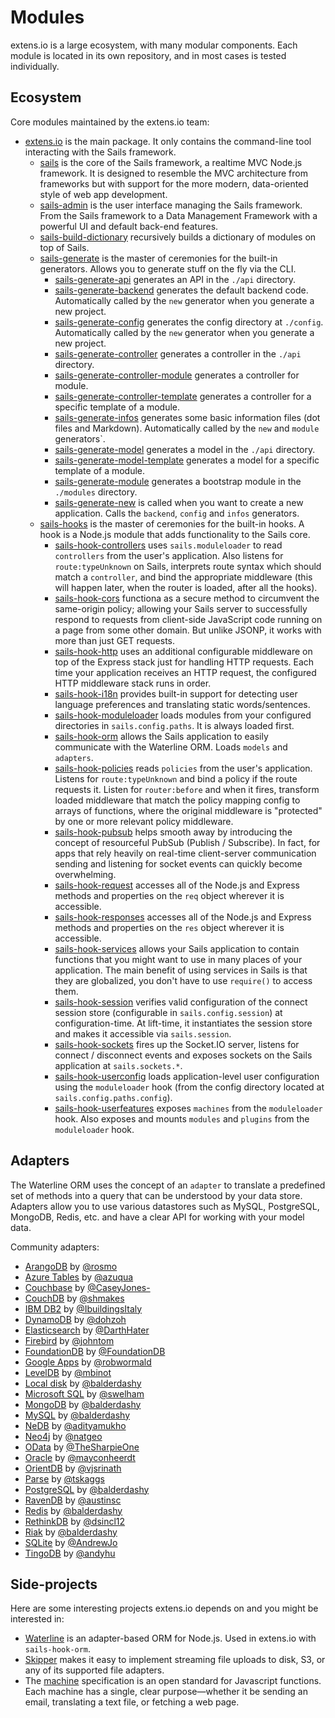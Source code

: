 # Modules

extens.io is a large ecosystem, with many modular components. Each module is located in its own repository, and in most cases is tested individually.


## Ecosystem

Core modules maintained by the extens.io team:

* [extens.io](https://github.com/extensdotio/extens.io) is the main package. It only contains the command-line tool interacting with the Sails framework.
  * [sails](https://github.com/extensdotio/sails) is the core of the Sails framework, a realtime MVC Node.js framework. It is designed to resemble the MVC architecture from frameworks but with support for the more modern, data-oriented style of web app development.
  * [sails-admin](https://github.com/extensdotio/sails-admin) is the user interface managing the Sails framework. From the Sails framework to a Data Management Framework with a powerful UI and default back-end features.
  * [sails-build-dictionary](https://github.com/extensdotio/sails-build-dictionary) recursively builds a dictionary of modules on top of Sails.
  * [sails-generate](https://github.com/extensdotio/sails-generate) is the master of ceremonies for the built-in generators. Allows you to generate stuff on the fly via the CLI.
    * [sails-generate-api](https://github.com/extensdotio/sails-generate-api) generates an API in the `./api` directory.
    * [sails-generate-backend](https://github.com/extensdotio/sails-generate-backend) generates the default backend code. Automatically called by the `new` generator when you generate a new project.
    * [sails-generate-config](https://github.com/extensdotio/sails-generate-config) generates the config directory at `./config`. Automatically called by the `new` generator when you generate a new project.
    * [sails-generate-controller](https://github.com/extensdotio/sails-generate-controller) generates a controller in the `./api` directory.
    * [sails-generate-controller-module](https://github.com/extensdotio/sails-generate-controller-module) generates a controller for module.
    * [sails-generate-controller-template](https://github.com/extensdotio/sails-generate-controller-template) generates a controller for a specific template of a module.
    * [sails-generate-infos](https://github.com/extensdotio/sails-generate-infos) generates some basic information files (dot files and Markdown). Automatically called by the `new` and `module` generators`.
    * [sails-generate-model](https://github.com/extensdotio/sails-generate-model) generates a model in the `./api` directory.
    * [sails-generate-model-template](https://github.com/extensdotio/sails-generate-model-template) generates a model for a specific template of a module.
    * [sails-generate-module](https://github.com/extensdotio/sails-generate-module) generates a bootstrap module in the `./modules` directory.
    * [sails-generate-new](https://github.com/extensdotio/sails-generate-new) is called when you want to create a new application. Calls the `backend`, `config` and `infos` generators.
  * [sails-hooks](https://github.com/extensdotio/sails-hooks) is the master of ceremonies for the built-in hooks. A hook is a Node.js module that adds functionality to the Sails core.
    * [sails-hook-controllers](https://github.com/extensdotio/sails-hook-controllers) uses `sails.moduleloader` to read `controllers` from the user's application. Also listens for `route:typeUnknown` on Sails, interprets route syntax which should match a `controller`, and bind the appropriate middleware (this will happen later, when the router is loaded, after all the hooks).
    * [sails-hook-cors](https://github.com/extensdotio/sails-hook-cors) functiona as a secure method to circumvent the same-origin policy; allowing your Sails server to successfully respond to requests from client-side JavaScript code running on a page from some other domain. But unlike JSONP, it works with more than just GET requests.
    * [sails-hook-http](https://github.com/extensdotio/sails-hook-http) uses an additional configurable middleware on top of the Express stack just for handling HTTP requests. Each time your application receives an HTTP request, the configured HTTP middleware stack runs in order.
    * [sails-hook-i18n](https://github.com/extensdotio/sails-hook-i18n) provides built-in support for detecting user language preferences and translating static words/sentences.
    * [sails-hook-moduleloader](https://github.com/extensdotio/sails-hook-moduleloader) loads modules from your configured directories in `sails.config.paths`. It is always loaded first.
    * [sails-hook-orm](https://github.com/extensdotio/sails-hook-orm) allows the Sails application to easily communicate with the Waterline ORM. Loads `models` and `adapters`.
    * [sails-hook-policies](https://github.com/extensdotio/sails-hook-policies) reads `policies` from the user's application. Listens for `route:typeUnknown` and bind a policy if the route requests it. Listen for `router:before` and when it fires, transform loaded middleware that match the policy mapping config to arrays of functions, where the original middleware is "protected" by one or more relevant policy middleware.
    * [sails-hook-pubsub](https://github.com/extensdotio/sails-hook-pubsub) helps smooth away by introducing the concept of resourceful PubSub (Publish / Subscribe). In fact, for apps that rely heavily on real-time client-server communication sending and listening for socket events can quickly become overwhelming.
    * [sails-hook-request](https://github.com/extensdotio/sails-hook-request) accesses all of the Node.js and Express methods and properties on the `req` object wherever it is accessible.
    * [sails-hook-responses](https://github.com/extensdotio/sails-hook-responses) accesses all of the Node.js and Express methods and properties on the `res` object wherever it is accessible.
    * [sails-hook-services](https://github.com/extensdotio/sails-hook-services) allows your Sails application to contain functions that you might want to use in many places of your application. The main benefit of using services in Sails is that they are globalized, you don't have to use `require()` to access them.
    * [sails-hook-session](https://github.com/extensdotio/sails-hook-session) verifies valid configuration of the connect session store (configurable in `sails.config.session`) at configuration-time. At lift-time, it instantiates the session store and makes it accessible via `sails.session`.
    * [sails-hook-sockets](https://github.com/extensdotio/sails-hook-sockets) fires up the Socket.IO server, listens for connect / disconnect events and exposes sockets on the Sails application at `sails.sockets.*`.
    * [sails-hook-userconfig](https://github.com/extensdotio/sails-hook-userconfig) loads application-level user configuration using the `moduleloader` hook (from the config directory located at `sails.config.paths.config`).
    * [sails-hook-userfeatures](https://github.com/extensdotio/sails-hook-userfeatures) exposes `machines` from the `moduleloader` hook. Also exposes and mounts `modules` and `plugins` from the `moduleloader` hook.


## Adapters

The Waterline ORM uses the concept of an `adapter` to translate a predefined set of methods into a query that can be understood by your data store. Adapters allow you to use various datastores such as MySQL, PostgreSQL, MongoDB, Redis, etc. and have a clear API for working with your model data.

Community adapters:

* [ArangoDB](https://github.com/rosmo/sails-arangodb) by [@rosmo](https://github.com/rosmo)
* [Azure Tables](https://github.com/azuqua/sails-azuretables) by [@azuqua](https://github.com/azuqua)
* [Couchbase](https://github.com/CaseyJones-/sails-couchbase) by [@CaseyJones-](https://github.com/CaseyJones-)
* [CouchDB](https://github.com/shmakes/sails-couchdb) by [@shmakes](https://github.com/shmakes)
* [IBM DB2](https://github.com/IbuildingsItaly/sails-db2) by [@IbuildingsItaly](https://github.com/IbuildingsItaly)
* [DynamoDB](https://github.com/dohzoh/sails-dynamodb) by [@dohzoh](https://github.com/dohzoh)
* [Elasticsearch](https://github.com/DarthHater/sails-elasticsearch) by [@DarthHater](https://github.com/DarthHater)
* [Firebird](https://github.com/johntom/sails-firebirdsql) by [@johntom](https://github.com/johntom)
* [FoundationDB](https://github.com/FoundationDB/sql-layer-adapter-sails) by [@FoundationDB](https://github.com/FoundationDB)
* [Google Apps](https://github.com/robwormald/sails-google-apps) by [@robwormald](https://github.com/robwormald)
* [LevelDB](https://github.com/mbinot/sails-leveldb) by [@mbinot](https://github.com/mbinot)
* [Local disk](https://github.com/balderdashy/sails-disk) by [@balderdashy](https://github.com/balderdashy)
* [Microsoft SQL](https://github.com/swelham/sails-mssql) by [@swelham](https://github.com/swelham)
* [MongoDB](https://github.com/balderdashy/sails-mongo) by [@balderdashy](https://github.com/balderdashy)
* [MySQL](https://github.com/balderdashy/sails-mysql) by [@balderdashy](https://github.com/balderdashy)
* [NeDB](https://github.com/adityamukho/sails-nedb) by [@adityamukho](https://github.com/adityamukho)
* [Neo4j](https://github.com/natgeo/sails-neo4j) by [@natgeo](https://github.com/natgeo)
* [OData](https://github.com/TheSharpieOne/sails-odata) by [@TheSharpieOne](https://github.com/TheSharpieOne)
* [Oracle](https://github.com/mayconheerdt/sails-oracle) by [@mayconheerdt](https://github.com/mayconheerdt)
* [OrientDB](https://github.com/vjsrinath/sails-orientdb) by [@vjsrinath](https://github.com/vjsrinath)
* [Parse](https://github.com/tskaggs/sails-parse) by [@tskaggs](https://github.com/tskaggs)
* [PostgreSQL](https://github.com/balderdashy/sails-postgresql) by [@balderdashy](https://github.com/balderdashy)
* [RavenDB](https://github.com/austinsc/sails-raven) by [@austinsc](https://github.com/austinsc)
* [Redis](https://github.com/balderdashy/sails-redis) by [@balderdashy](https://github.com/balderdashy)
* [RethinkDB](https://github.com/dsincl12/sails-rethinkdb) by [@dsincl12](https://github.com/dsincl12)
* [Riak](https://github.com/balderdashy/sails-riak) by [@balderdashy](https://github.com/balderdashy)
* [SQLite](https://github.com/AndrewJo/sails-sqlite3) by [@AndrewJo](https://github.com/AndrewJo)
* [TingoDB](https://github.com/andyhu/sails-tingo) by [@andyhu](https://github.com/andyhu)


## Side-projects

Here are some interesting projects extens.io depends on and you might be interested in:

* [Waterline](https://github.com/balderdashy/waterline) is an adapter-based ORM for Node.js. Used in extens.io with `sails-hook-orm`.
* [Skipper](https://github.com/balderdashy/skipper) makes it easy to implement streaming file uploads to disk, S3, or any of its supported file adapters.
* The [machine](http://node-machine.org/) specification is an open standard for Javascript functions. Each machine has a single, clear purpose—whether it be sending an email, translating a text file, or fetching a web page.
